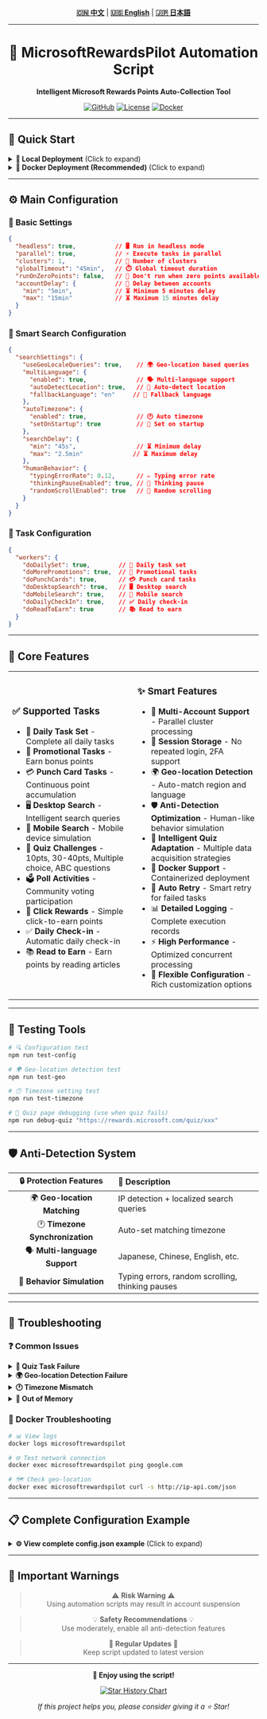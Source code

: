 <div align="center">

<!-- 语言切换 / Language Switch / 言語切替 -->
**[🇨🇳 中文](README.md)** | **[🇺🇸 English](README_EN.md)** | **[🇯🇵 日本語](README_JA.md)**

---

# 🎯 MicrosoftRewardsPilot Automation Script

**Intelligent Microsoft Rewards Points Auto-Collection Tool**

[![GitHub](https://img.shields.io/badge/GitHub-SkyBlue997-blue?style=flat-square&logo=github)](https://github.com/SkyBlue997/MicrosoftRewardsPilot)
[![License](https://img.shields.io/badge/License-MIT-green?style=flat-square)](LICENSE)
[![Docker](https://img.shields.io/badge/Docker-Supported-blue?style=flat-square&logo=docker)](https://hub.docker.com)

---

</div>

## 🚀 Quick Start

<details>
<summary><strong>📱 Local Deployment</strong> (Click to expand)</summary>

```bash
# 🔗 1. Clone Repository
git clone https://github.com/SkyBlue997/MicrosoftRewardsPilot
cd MicrosoftRewardsPilot

# 📦 2. Install Dependencies
npm i

# ⚙️ 3. Configuration
# Edit config.json and accounts.json

# 🏗️ 4. Build and Run
npm run build
npm start
```

</details>

<details>
<summary><strong>🐳 Docker Deployment (Recommended)</strong> (Click to expand)</summary>

```bash
# 📝 1. Prepare Configuration Files
# Edit src/config.json and src/accounts.json

# 🚀 2. Start Container
docker compose up -d

# 📊 3. View Logs
docker logs -f microsoftrewardspilot
```

**Docker Compose Configuration Example:**

```yaml
services:
  microsoftrewardspilot:
    build: .
    container_name: microsoftrewardspilot
    restart: unless-stopped
    volumes:
      - ./src/accounts.json:/usr/src/microsoftrewardspilot/dist/accounts.json:ro
      - ./src/config.json:/usr/src/microsoftrewardspilot/dist/config.json:ro
      - ./sessions:/usr/src/microsoftrewardspilot/dist/browser/sessions
    environment:
      - TZ=Asia/Tokyo  # 🌏 Set according to geographic location
      - CRON_SCHEDULE=0 9,16 * * *  # ⏰ Run at 9AM and 4PM daily
      - ENABLE_GEO_DETECTION=true  # 🗺️ Enable geo-location detection
      - AUTO_TIMEZONE=true  # 🕐 Enable automatic timezone setting
```

</details>

---

## ⚙️ Main Configuration

### 🔧 Basic Settings
```json
{
  "headless": true,           // 🖥️ Run in headless mode
  "parallel": true,           // ⚡ Execute tasks in parallel
  "clusters": 1,              // 🔄 Number of clusters
  "globalTimeout": "45min",   // ⏱️ Global timeout duration
  "runOnZeroPoints": false,   // 🚫 Don't run when zero points available
  "accountDelay": {           // 👥 Delay between accounts
    "min": "5min",            // ⏳ Minimum 5 minutes delay
    "max": "15min"            // ⏳ Maximum 15 minutes delay
  }
}
```

### 🧠 Smart Search Configuration
```json
{
  "searchSettings": {
    "useGeoLocaleQueries": true,    // 🌍 Geo-location based queries
    "multiLanguage": {
      "enabled": true,              // 🗣️ Multi-language support
      "autoDetectLocation": true,   // 📍 Auto-detect location
      "fallbackLanguage": "en"     // 🔄 Fallback language
    },
    "autoTimezone": {
      "enabled": true,              // 🕐 Auto timezone
      "setOnStartup": true          // 🚀 Set on startup
    },
    "searchDelay": {
      "min": "45s",                 // ⏳ Minimum delay
      "max": "2.5min"              // ⏳ Maximum delay
    },
    "humanBehavior": {
      "typingErrorRate": 0.12,      // ✏️ Typing error rate
      "thinkingPauseEnabled": true, // 🤔 Thinking pause
      "randomScrollEnabled": true   // 📜 Random scrolling
    }
  }
}
```

### 🎯 Task Configuration
```json
{
  "workers": {
    "doDailySet": true,        // 📅 Daily task set
    "doMorePromotions": true,  // 📢 Promotional tasks
    "doPunchCards": true,      // 💳 Punch card tasks
    "doDesktopSearch": true,   // 🖥️ Desktop search
    "doMobileSearch": true,    // 📱 Mobile search
    "doDailyCheckIn": true,    // ✅ Daily check-in
    "doReadToEarn": true       // 📚 Read to earn
  }
}
```

---

## 🌟 Core Features

<table>
<tr>
<td width="50%">

### ✅ **Supported Tasks**
- 📅 **Daily Task Set** - Complete all daily tasks
- 📢 **Promotional Tasks** - Earn bonus points
- 💳 **Punch Card Tasks** - Continuous point accumulation
- 🖥️ **Desktop Search** - Intelligent search queries
- 📱 **Mobile Search** - Mobile device simulation
- 🧩 **Quiz Challenges** - 10pts, 30-40pts, Multiple choice, ABC questions
- 🗳️ **Poll Activities** - Community voting participation
- 🎁 **Click Rewards** - Simple click-to-earn points
- ✅ **Daily Check-in** - Automatic daily check-in
- 📚 **Read to Earn** - Earn points by reading articles

</td>
<td width="50%">

### ✨ **Smart Features**
- 👥 **Multi-Account Support** - Parallel cluster processing
- 💾 **Session Storage** - No repeated login, 2FA support
- 🌍 **Geo-location Detection** - Auto-match region and language
- 🛡️ **Anti-Detection Optimization** - Human-like behavior simulation
- 🧩 **Intelligent Quiz Adaptation** - Multiple data acquisition strategies
- 🐳 **Docker Support** - Containerized deployment
- 🔄 **Auto Retry** - Smart retry for failed tasks
- 📊 **Detailed Logging** - Complete execution records
- ⚡ **High Performance** - Optimized concurrent processing
- 🔧 **Flexible Configuration** - Rich customization options

</td>
</tr>
</table>

---

## 🧪 Testing Tools

```bash
# 🔍 Configuration test
npm run test-config

# 🌍 Geo-location detection test  
npm run test-geo

# 🕐 Timezone setting test
npm run test-timezone

# 🧩 Quiz page debugging (use when quiz fails)
npm run debug-quiz "https://rewards.microsoft.com/quiz/xxx"
```

---

## 🛡️ Anti-Detection System

<div align="center">

| 🔒 **Protection Features** | 📝 **Description** |
|:---:|:---|
| 🌍 **Geo-location Matching** | IP detection + localized search queries |
| 🕐 **Timezone Synchronization** | Auto-set matching timezone |
| 🗣️ **Multi-language Support** | Japanese, Chinese, English, etc. |
| 🤖 **Behavior Simulation** | Typing errors, random scrolling, thinking pauses |

</div>

---

## 🔧 Troubleshooting

### ❓ **Common Issues**

<details>
<summary><strong>🧩 Quiz Task Failure</strong></summary>

**Solution:** Use `npm run debug-quiz <URL>` to analyze page structure changes

</details>

<details>
<summary><strong>🌍 Geo-location Detection Failure</strong></summary>

**Solution:** Check network connection, ensure access to geo-location API services

</details>

<details>
<summary><strong>🕐 Timezone Mismatch</strong></summary>

**Solution:** Check if the `TZ` environment variable is set correctly

</details>

<details>
<summary><strong>💾 Out of Memory</strong></summary>

**Solution:** Restart container or check system resource usage

</details>

### 🐳 **Docker Troubleshooting**

```bash
# 📊 View logs
docker logs microsoftrewardspilot

# 🌐 Test network connection
docker exec microsoftrewardspilot ping google.com

# 🗺️ Check geo-location
docker exec microsoftrewardspilot curl -s http://ip-api.com/json
```

---

## 📋 Complete Configuration Example

<details>
<summary><strong>⚙️ View complete config.json example</strong> (Click to expand)</summary>

```json
{
  "baseURL": "https://rewards.bing.com",
  "sessionPath": "sessions",
  "headless": true,
  "parallel": true,
  "runOnZeroPoints": false,
  "clusters": 1,
  "globalTimeout": "45min",
  "saveFingerprint": {
    "mobile": true,
    "desktop": true
  },
  "accountDelay": {
    "min": "5min",
    "max": "15min"
  },
  "workers": {
    "doDailySet": true,
    "doMorePromotions": true,
    "doPunchCards": true,
    "doDesktopSearch": true,
    "doMobileSearch": true,
    "doDailyCheckIn": true,
    "doReadToEarn": true
  },
  "searchSettings": {
    "useGeoLocaleQueries": true,
    "scrollRandomResults": true,
    "clickRandomResults": true,
    "searchDelay": {
      "min": "45s",
      "max": "2.5min"
    },
    "retryMobileSearchAmount": 2,
    "multiLanguage": {
      "enabled": true,
      "autoDetectLocation": true,
      "fallbackLanguage": "en",
      "supportedLanguages": ["ja", "en", "zh-CN", "ko", "de", "fr", "es"]
    },
    "autoTimezone": {
      "enabled": true,
      "setOnStartup": true,
      "validateMatch": true,
      "logChanges": true
    },
    "humanBehavior": {
      "typingErrorRate": 0.12,
      "thinkingPauseEnabled": true,
      "randomScrollEnabled": true,
      "clickRandomEnabled": true,
      "timeBasedDelayEnabled": true
    }
  },
  "proxy": {
    "proxyGoogleTrends": true,
    "proxyBingTerms": true
  },
  "webhook": {
    "enabled": false,
    "url": null
  }
}
```

</details>

---

## 🚨 Important Warnings

<div align="center">

> ⚠️ **Risk Warning** ⚠️  
> Using automation scripts may result in account suspension

> 💡 **Safety Recommendations** 💡  
> Use moderately, enable all anti-detection features

> 🔄 **Regular Updates** 🔄  
> Keep script updated to latest version

</div>

---

<div align="center">

**🎉 Enjoy using the script!** 

[![Star History Chart](https://img.shields.io/github/stars/SkyBlue997/MicrosoftRewardsPilot?style=social)](https://github.com/SkyBlue997/MicrosoftRewardsPilot)

*If this project helps you, please consider giving it a ⭐ Star!*

</div> 